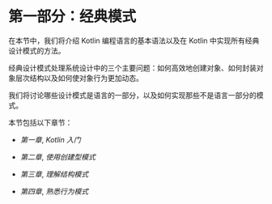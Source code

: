 # 第一部分：经典模式

在本节中，我们将介绍 Kotlin 编程语言的基本语法以及在 Kotlin 中实现所有经典设计模式的方法。

经典设计模式处理系统设计中的三个主要问题：如何高效地创建对象、如何封装对象层次结构以及如何使对象行为更加动态。

我们将讨论哪些设计模式是语言的一部分，以及如何实现那些不是语言一部分的模式。

本节包括以下章节：

+   *第一章*, *Kotlin 入门*

+   *第二章*, *使用创建型模式*

+   *第三章*, *理解结构模式*

+   *第四章*, *熟悉行为模式*
